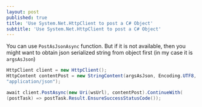 ```yaml
---
layout: post
published: true
title: 'Use System.Net.HttpClient to post a C# Object'
subtitle: 'Use System.Net.HttpClient to post a C# Object'
---
```

You can use `PostAsJsonAsync` function. But if it is not available, then you might want to obtain json serialized string from object first (in my case it is `argsAsJson`)
```cs
HttpClient client = new HttpClient();
HttpContent contentPost = new StringContent(argsAsJson, Encoding.UTF8, 
"application/json");

await client.PostAsync(new Uri(wsUrl), contentPost).ContinueWith(
(postTask) => postTask.Result.EnsureSuccessStatusCode());
```
